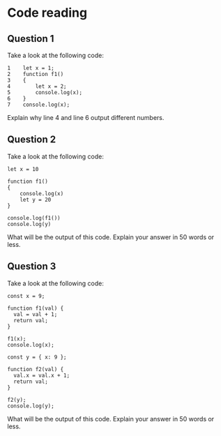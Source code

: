 # Code reading

## Question 1

Take a look at the following code:

```
1    let x = 1;
2    function f1() 
3    {
4        let x = 2;
5        console.log(x);
6    }
7    console.log(x);
```

Explain why line 4 and line 6 output different numbers.

 <!-- the first 'x' declared in line 1 is global and the second 'x' declared in line 3
 is block scoped and is undefined outside that block. -->

## Question 2

Take a look at the following code:

```
let x = 10

function f1()
{
    console.log(x)
    let y = 20
}

console.log(f1())
console.log(y)
```

What will be the output of this code. Explain your answer in 50 words or less.

<!-- at line 34 the invoked function will log 'x' which is a global variable declared 
as the number 10 while at line 35 'y' will not be loged as it is undefined ouside 
the function f1() -->


## Question 3

Take a look at the following code:

```
const x = 9;

function f1(val) {
  val = val + 1;
  return val;
}

f1(x);
console.log(x);

const y = { x: 9 };

function f2(val) {
  val.x = val.x + 1;
  return val;
}

f2(y);
console.log(y);
```

What will be the output of this code. Explain your answer in 50 words or less.
<!-- 
at line 57 the code will log 'x' as 9 as it was origionaly declared 
at line 60 'y' was declared as an object with one element 'x: 9' 
function f2() at 62 will change the value of y["x"] from 9 to 9+1 
 and thus at line 68 the code will display 'y' as { x: 10 } -->
